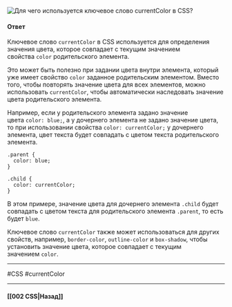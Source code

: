 ![Для чего используется ключевое слово `currentColor` в CSS?](https://youtu.be/trriSYNrHw4?t=549)

#### Ответ

Ключевое слово `currentColor` в CSS используется для определения значения цвета, которое совпадает с текущим значением свойства `color` родительского элемента.

Это может быть полезно при задании цвета внутри элемента, который уже имеет свойство `color` заданное родительским элементом. Вместо того, чтобы повторять значение цвета для всех элементов, можно использовать `currentColor`, чтобы автоматически наследовать значение цвета родительского элемента.

Например, если у родительского элемента задано значение цвета `color: blue;`, а у дочернего элемента не задано значение цвета, то при использовании свойства `color: currentColor;` у дочернего элемента, цвет текста будет совпадать с цветом текста родительского элемента.

```
.parent {
  color: blue;
}

.child {
  color: currentColor;
}
```

В этом примере, значение цвета для дочернего элемента `.child` будет совпадать с цветом текста для родительского элемента `.parent`, то есть будет `blue`.

Ключевое слово `currentColor` также может использоваться для других свойств, например, `border-color`, `outline-color` и `box-shadow`, чтобы установить значение цвета, которое совпадает с текущим значением `color`.

___
#CSS #currentColor 

___

#### [[002 CSS|Назад]]